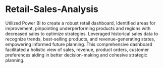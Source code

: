 # Retail-Sales-Analysis
Utilized Power BI to create a robust retail dashboard, Identified areas for improvement, pinpointing underperforming products and regions with decreased sales to optimize strategies. Leveraged historical sales data to recognize trends, best-selling products, and revenue-generating states, empowering informed future planning. This comprehensive dashboard facilitated a holistic view of sales, revenue, product orders, customer preferences aiding in better decision-making and cohesive strategic planning.
